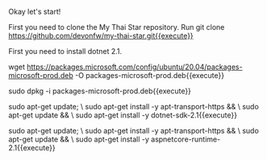Okay let's start!

First you need to clone the My Thai Star repository. Run git clone https://github.com/devonfw/my-thai-star.git{{execute}}

First you need to install dotnet 2.1.

wget https://packages.microsoft.com/config/ubuntu/20.04/packages-microsoft-prod.deb -O packages-microsoft-prod.deb{{execute}}

sudo dpkg -i packages-microsoft-prod.deb{{execute}}

sudo apt-get update; \ sudo apt-get install -y apt-transport-https && \ sudo apt-get update && \ sudo apt-get install -y dotnet-sdk-2.1{{execute}}

sudo apt-get update; \ sudo apt-get install -y apt-transport-https && \ sudo apt-get update && \ sudo apt-get install -y aspnetcore-runtime-2.1{{execute}}
